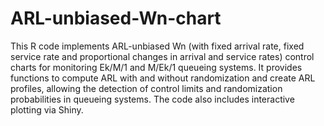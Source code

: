 # ARL-unbiased-Wn-chart
This R code implements ARL-unbiased Wn (with fixed arrival rate, fixed service rate and proportional changes in arrival and service rates) control charts for monitoring Ek/M/1 and M/Ek/1 queueing systems. It provides functions to compute ARL with and without randomization and create ARL profiles, allowing the detection of control limits and randomization probabilities in queueing systems. The code also includes interactive plotting via Shiny.
